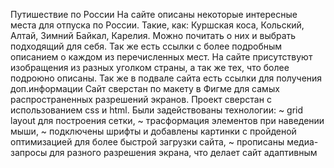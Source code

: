 Путишествие по России
На сайте описаны некоторые интересные места для отпуска по России. Такие, как: Куршская коса, Кольский, Алтай, Зимний Байкал, Карелия. Можно почитать о них и выбрать подходящий для себя. Так же есть ссылки с более подробным описанием о каждом из перечисленных мест. 
На сайте присутствуют изобращения из разных уголком страны, а так же тех, что более подроюно описаны.
Так же в подвале сайта есть ссылки для получения доп.информации
Сайт сверстан по макету в Фигме для самых распространенных разрешений экранов.
Проект сверстан с использованием css и html. Были задействованы технологии: 
~ grid layout для построения сетки, 
~ трасформация элементов при наведении мыши, 
~ подключены шрифты и добавлены картинки с пройденой оптимизацией для более быстрой загрузки сайта, 
~ прописаны медиа-запросы для разного разрешения экрана, что делает сайт адаптивным